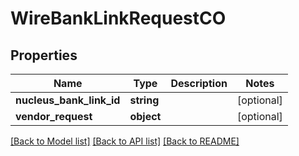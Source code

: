 # WireBankLinkRequestCO

## Properties
Name | Type | Description | Notes
------------ | ------------- | ------------- | -------------
**nucleus_bank_link_id** | **string** |  | [optional] 
**vendor_request** | **object** |  | [optional] 

[[Back to Model list]](../README.md#documentation-for-models) [[Back to API list]](../README.md#documentation-for-api-endpoints) [[Back to README]](../README.md)


